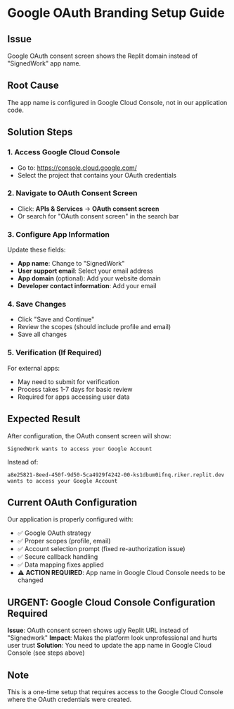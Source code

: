 # Google OAuth Branding Setup Guide

## Issue
Google OAuth consent screen shows the Replit domain instead of "SignedWork" app name.

## Root Cause
The app name is configured in Google Cloud Console, not in our application code.

## Solution Steps

### 1. Access Google Cloud Console
- Go to: https://console.cloud.google.com/
- Select the project that contains your OAuth credentials

### 2. Navigate to OAuth Consent Screen
- Click: **APIs & Services** → **OAuth consent screen**
- Or search for "OAuth consent screen" in the search bar

### 3. Configure App Information
Update these fields:
- **App name**: Change to "SignedWork"
- **User support email**: Select your email address
- **App domain** (optional): Add your website domain
- **Developer contact information**: Add your email

### 4. Save Changes
- Click "Save and Continue" 
- Review the scopes (should include profile and email)
- Save all changes

### 5. Verification (If Required)
For external apps:
- May need to submit for verification
- Process takes 1-7 days for basic review
- Required for apps accessing user data

## Expected Result
After configuration, the OAuth consent screen will show:
```
SignedWork wants to access your Google Account
```
Instead of:
```
a8e25821-8eed-450f-9d50-5ca4929f4242-00-ks1dbum0ifnq.riker.replit.dev wants to access your Google Account
```

## Current OAuth Configuration
Our application is properly configured with:
- ✅ Google OAuth strategy
- ✅ Proper scopes (profile, email)
- ✅ Account selection prompt (fixed re-authorization issue)
- ✅ Secure callback handling
- ✅ Data mapping fixes applied
- ⚠️ **ACTION REQUIRED**: App name in Google Cloud Console needs to be changed

## URGENT: Google Cloud Console Configuration Required
**Issue**: OAuth consent screen shows ugly Replit URL instead of "Signedwork"
**Impact**: Makes the platform look unprofessional and hurts user trust
**Solution**: You need to update the app name in Google Cloud Console (see steps above)

## Note
This is a one-time setup that requires access to the Google Cloud Console where the OAuth credentials were created.